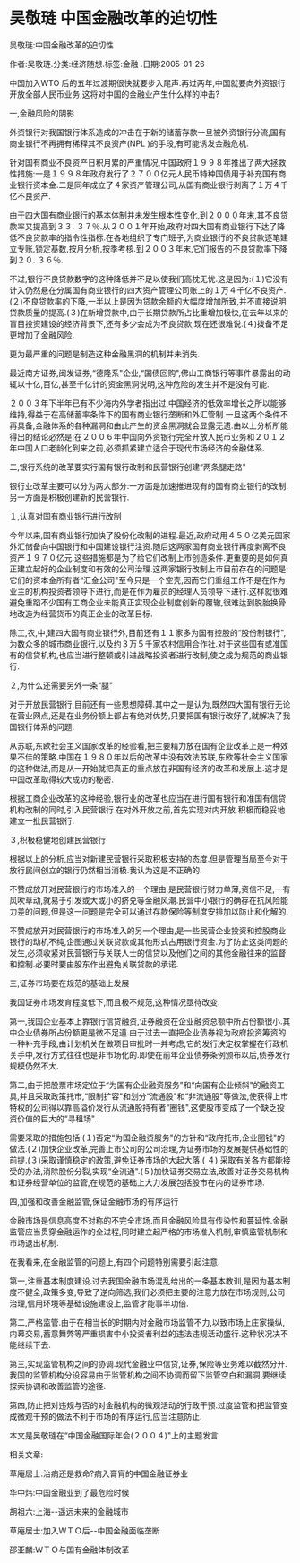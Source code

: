 # 吴敬琏  中国金融改革的迫切性    
    
吴敬琏:中国金融改革的迫切性    
作者:吴敬琏.分类:经济随想.标签:金融 .日期:2005-01-26    
中国加入WTO 后的五年过渡期很快就要步入尾声.再过两年,中国就要向外资银行开放全部人民币业务,这将对中国的金融业产生什么样的冲击?    
一,金融风险的阴影    
外资银行对我国银行体系造成的冲击在于新的储蓄存款一旦被外资银行分流,国有商业银行不再拥有稀释其不良资产(NPL )的手段,有可能诱发金融危机.    
针对国有商业不良资产日积月累的严重情况,中国政府１９９８年推出了两大拯救性措施:一是１９９８年政府发行了２７００亿元人民币特种国债用于补充国有商业银行资本金.二是同年成立了４家资产管理公司,从国有商业银行剥离了１万４千亿不良资产.    
由于四大国有商业银行的基本体制并未发生根本性变化,到２０００年末,其不良贷款率又提高到３３. ３７％.从２００１年开始,政府对四大国有商业银行下达了降低不良贷款率的指令性指标.在各地组织了专门班子,为商业银行的不良贷款逐笔建立专账,锁定基数,按月分析,按季考核.到２００３年末,它们报告的不良贷款率下降到２０. ３６％.    
不过,银行不良贷款数字的这种降低并不足以使我们高枕无忧.这是因为:(１)它没有计入仍然悬在分属国有商业银行的四大资产管理公司账上的１万４千亿不良资产.(２)不良贷款率的下降,一半以上是因为贷款余额的大幅度增加所致,并不直接说明贷款质量的提高.(３)在新增贷款中,由于长期贷款所占比重增加极快,在去年以来的盲目投资建设的经济背景下,还有多少会成为不良贷款,现在还很难说.(４)拨备不足更增加了金融风险.    
更为最严重的问题是制造这种金融黑洞的机制并未消失.    
最近南方证券,闽发证券,“德隆系"企业,“国债回购",佛山工商银行等事件暴露出的动辄以十亿,百亿,甚至千亿计的资金黑洞说明,这种危险的发生并不是没有可能.    
２００３年下半年已有不少海内外学者指出过,中国经济的低效率增长之所以能够维持,得益于在高储蓄率条件下的国有商业银行垄断和外汇管制.一旦这两个条件不再具备,金融体系的各种漏洞和由此产生的资金黑洞就会显露无遗.由以上分析所能得出的结论必然是:在２００６年中国向外资银行完全开放人民币业务和２０１２年中国人口老龄化到来之前,必须抓紧建立适合于现代市场经济的金融体系.    
二,银行系统的改革要实行国有银行改制和民营银行创建“两条腿走路"    
银行业改革主要可以分为两大部分:一方面是加速推进现有的国有商业银行的改制.另一方面是积极创建新的民营银行.    
１,认真对国有商业银行进行改制    
今年以来,国有商业银行加快了股份化改制的进程.最近,政府动用４５０亿美元国家外汇储备向中国银行和中国建设银行注资.随后这两家国有商业银行再度剥离不良资产１９７０亿元.这些措施都是为了给它们改制上市创造条件.更重要的是如何真正建立起好的企业制度和有效的公司治理.这两家银行改制上市目前存在的问题是:它们的资本金所有者“汇金公司"至今只是一个空壳,因而它们重组工作不是在作为业主的机构投资者领导下进行,而是在作为雇员的经理人员领导下进行.这样就很难避免重蹈不少国有工商企业未能真正实现企业制度创新的覆辙,很难达到脱胎换骨地改造为经营货币的真正企业的改革目标.    
除工,农,中,建四大国有商业银行外,目前还有１１家多为国有控股的“股份制银行",为数众多的城市商业银行,以及约３万５千家农村信用合作社.对于这些国有或准国有的信贷机构,也应当进行整顿或引进战略投资者进行改制,使之成为规范的商业银行.    
２,为什么还需要另外一条“腿"    
对于开放民营银行,目前还有一些思想障碍.其中之一是认为,既然四大国有银行无论在营业网点,还是在业务份额上都占有绝对优势,只要把国有银行改好了,就解决了我国银行体系的问题.    
从苏联,东欧社会主义国家改革的经验看,把主要精力放在国有企业改革上是一种效果不佳的策略.中国在１９８０年以后的改革中没有效法苏联,东欧等社会主义国家的这种做法,而是从一开始就把真正的重点放在非国有经济的改革和发展上.这才是中国改革取得较大成功的秘密.    
根据工商企业改革的这种经验,银行业的改革也应当在进行国有银行和准国有信贷机构改制的同时,引入民营银行.在对外开放之前,首先实现对内开放.积极而稳妥地建立一批民营银行.    
３,积极稳健地创建民营银行    
根据以上的分析,应当对新建民营银行采取积极支持的态度.但是管理当局至今对于放行民间创立的银行仍然相当消极.我认为这是不正确的.    
不赞成放开对民营银行的市场准入的一个理由,是民营银行财力单薄,资信不足,一有风吹草动,就易于引发或大或小的挤兑等金融风潮.民营中小银行的确存在抗风险能力差的问题,但是这一问题是完全可以通过存款保险等制度安排加以防止和化解的.    
不赞成放开对民营银行的市场准入的另一个理由,是一些民营企业投资和控股商业银行的动机不纯,企图通过关联贷款或其他形式占用银行资金.为了防止这类问题的发生,必须收紧对民营银行与关联人士的信贷以及他们之间的其他金融往来的监督和控制.必要时要由股东作出避免关联贷款的承诺.    
三,证券市场要在规范的基础上发展    
我国证券市场发育程度低下,而且极不规范,这种情况亟待改变.    
第一,我国企业基本上靠银行信贷融资,证券融资在企业融资总额中所占份额很小.其中企业债券所占份额更是微不足道.由于过去一直把企业债券视为政府投资筹资的一种补充手段,由计划机关在做项目审批时一并考虑,它的发行决定权掌握在行政机关手中,发行方式往往也是非市场化的.即使在前年企业债券条例颁布以后,债券发行规模仍然不大.    
第二,由于把股票市场定位于“为国有企业融资服务"和“向国有企业倾斜"的融资工具,并且采取政策托市,“限制扩容"和划分“流通股"和“非流通股"等做法,使获得上市特权的公司得以靠高溢价发行从流通股持有者“圈钱",这使股市变成了一个缺乏投资价值的巨大的“寻租场".    
需要采取的措施包括:(１)否定“为国企融资服务"的方针和“政府托市,企业圈钱"的做法.(２)加快企业改革,完善上市公司的公司治理,为证券市场的发展提供基础性的前提.(３)采取谨慎稳定的政策,避免证券市场的大起大落.( ４) 采取有关各方都能接受的办法,消除股份分裂,实现“全流通".(５)加快证券交易立法,改善对证券交易机构和证券经营单位的监管,在规范的基础上大力发展包括股市在内的证券市场.    
四,加强和改善金融监管,保证金融市场的有序运行    
金融市场是信息高度不对称的不完全市场.而且金融风险具有传染性和蔓延性.金融监管应当贯穿金融运作的全过程,同时建立起严格的市场准入机制,审慎监管机制和市场退出机制.    
在我看来,在金融监管的问题上,有四个问题特别需要引起注意.    
第一,注重基本制度建设.过去我国金融市场混乱给出的一条基本教训,是因为基本制度不健全,政策多变,导致了逆向筛选,我们必须把主要的注意力放在市场规则,公司治理,信用环境等基础设施建设上,监管才能事半功倍.    
第二,严格监管.由于在相当长的时期内对金融市场监管不力,以致市场上庄家操纵,内幕交易,蓄意舞弊等严重损害中小投资者利益的违法违规活动盛行.这种状况决不能继续下去.    
第三,实现监管机构之间的协调.现代金融业中信贷,证券,保险等业务难以截然分开.我国的监管机构分设容易由于监管机构之间不协调而留下监管空白和漏洞.要继续探索协调和改善监管的途径.    
第四,防止把对违规与否的对金融机构的微观活动的行政干预.过度监管和把监管变成微观干预的做法不利于市场的有序运行,应当注意防止.    
本文是吴敬琏在“中国金融国际年会(２００４)"上的主题发言    
    
相关文章:    
草庵居士:治病还是救命?病入膏肓的中国金融证券业    
华中炜:中国金融业到了最危险时候    
胡祖六:上海--遥远未来的金融城市    
草庵居士:加入ＷＴＯ后--中国金融面临垄断    
邵亚麟:ＷＴＯ与国有金融体制改革